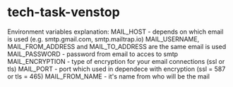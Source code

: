 # tech-task-venstop
Еnvironment variables explanation:
MAIL_HOST - depends on which email is used (e.g. smtp.gmail.com, smtp.mailtrap.io) 
MAIL_USERNAME, MAIL_FROM_ADDRESS and MAIL_TO_ADDRESS are the same email is used
MAIL_PASSWORD - password from email to acces to smtp
MAIL_ENCRYPTION - type of encryption for your email connections (ssl or tls)
MAIL_PORT - port which used in dependece with encryption (ssl = 587 or tls = 465)
MAIL_FROM_NAME - it's name from who will be the mail